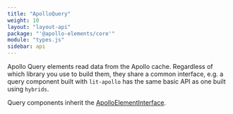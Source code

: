 ```yaml
---
title: "ApolloQuery"
weight: 10
layout: "layout-api"
package: "'@apollo-elements/core'"
module: "types.js"
sidebar: api
---
```


<!-- ----------------------------------------------------------------------------------------
     Welcome! This file includes automatically generated API documentation.
     To edit the docs that appear within, find the original source file under `packages/*`,
     corresponding to the package name and module in this YAML front-matter block.
     Thank you for your interest in Apollo Elements 😁
------------------------------------------------------------------------------------------ -->


Apollo Query elements read data from the Apollo cache. Regardless of which library you use to build them, they share a common interface, e.g. a query component built with `lit-apollo` has the same basic API as one built using `hybrids`.

Query components inherit the [ApolloElementInterface](../element/).
